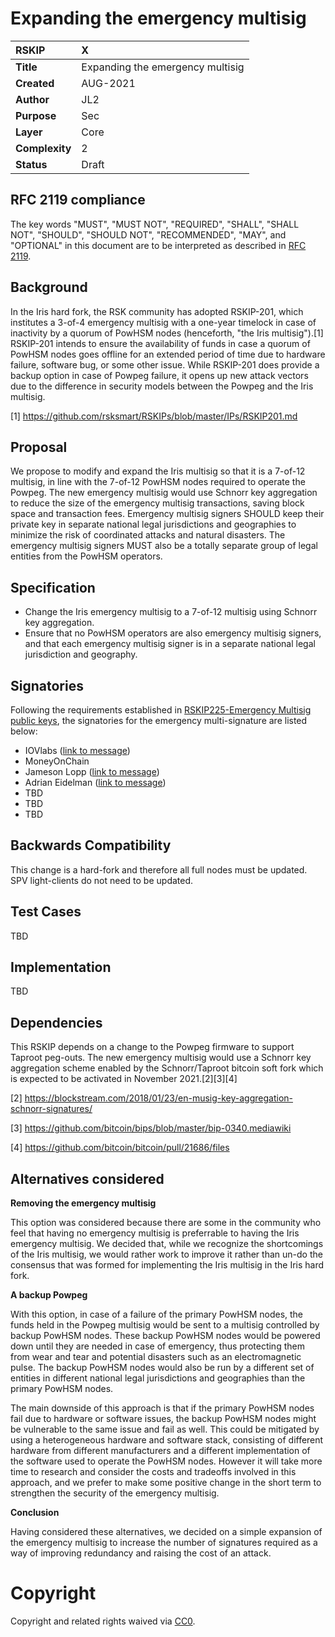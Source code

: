 # Expanding the emergency multisig

|RSKIP          | X                                |
| :------------ |:---------------------------------|
|**Title**      | Expanding the emergency multisig |
|**Created**    | AUG-2021                         |
|**Author**     | JL2                              |
|**Purpose**    | Sec                              |
|**Layer**      | Core                             |
|**Complexity** | 2                                |
|**Status**     | Draft                            |

## RFC 2119 compliance
The key words "MUST", "MUST NOT", "REQUIRED", "SHALL", "SHALL NOT", "SHOULD", "SHOULD NOT", "RECOMMENDED",  "MAY", and "OPTIONAL" in this document are to be interpreted as described in [RFC 2119](https://tools.ietf.org/html/rfc2119).

## Background

In the Iris hard fork, the RSK community has adopted RSKIP-201, which institutes a 3-of-4 emergency multisig with a one-year timelock in case of inactivity by a quorum of PowHSM nodes (henceforth, "the Iris multisig").[1] RSKIP-201 intends to ensure the availability of funds in case a quorum of PowHSM nodes goes offline for an extended period of time due to hardware failure, software bug, or some other issue. While RSKIP-201 does provide a backup option in case of Powpeg failure, it opens up new attack vectors due to the difference in security models between the Powpeg and the Iris multisig.  

[1] https://github.com/rsksmart/RSKIPs/blob/master/IPs/RSKIP201.md  

## Proposal

We propose to modify and expand the Iris multisig so that it is a 7-of-12 multisig, in line with the 7-of-12 PowHSM nodes required to operate the Powpeg. The new emergency multisig would use Schnorr key aggregation to reduce the size of the emergency multisig transactions, saving block space and transaction fees. Emergency multisig signers SHOULD keep their private key in separate national legal jurisdictions and geographies to minimize the risk of coordinated attacks and natural disasters. The emergency multisig signers MUST also be a totally separate group of legal entities from the PowHSM operators.

## Specification

- Change the Iris emergency multisig to a 7-of-12 multisig using Schnorr key aggregation.  
- Ensure that no PowHSM operators are also emergency multisig signers, and that each emergency multisig signer is in a separate national legal jurisdiction and geography.  

## Signatories

Following the requirements established in [RSKIP225-Emergency Multisig public keys](https://github.com/rsksmart/RSKIPs/blob/master/IPs/RSKIP225.md), the signatories for the emergency multi-signature are listed below:

- IOVlabs ([link to message](https://iovlabs.org/pow-peg-emergency-multisig.html))  
- MoneyOnChain  
- Jameson Lopp ([link to message](https://keybase.pub/lopp/RSK-key.txt))  
- Adrian Eidelman ([link to message](https://keybase.pub/aeidelman/RSK-key.txt))  
- TBD  
- TBD  
- TBD  

## Backwards Compatibility

This change is a hard-fork and therefore all full nodes must be updated. SPV light-clients do not need to be updated. 

## Test Cases

TBD

## Implementation

TBD

## Dependencies

This RSKIP depends on a change to the Powpeg firmware to support Taproot peg-outs. The new emergency multisig would use a Schnorr key aggregation scheme enabled by the Schnorr/Taproot bitcoin soft fork which is expected to be activated in November 2021.[2][3][4]  

[2] https://blockstream.com/2018/01/23/en-musig-key-aggregation-schnorr-signatures/  

[3] https://github.com/bitcoin/bips/blob/master/bip-0340.mediawiki  

[4] https://github.com/bitcoin/bitcoin/pull/21686/files  

## Alternatives considered

**Removing the emergency multisig**  

This option was considered because there are some in the community who feel that having no emergency multisig is preferrable to having the Iris emergency multisig. We decided that, while we recognize the shortcomings of the Iris multisig, we would rather work to improve it rather than un-do the consensus that was formed for implementing the Iris multisig in the Iris hard fork.  

**A backup Powpeg**  

With this option, in case of a failure of the primary PowHSM nodes, the funds held in the Powpeg multisig would be sent to a multisig controlled by backup PowHSM nodes. These backup PowHSM nodes would be powered down until they are needed in case of emergency, thus protecting them from wear and tear and potential disasters such as an electromagnetic pulse. The backup PowHSM nodes would also be run by a different set of entities in different national legal jurisdictions and geographies than the primary PowHSM nodes. 

The main downside of this approach is that if the primary PowHSM nodes fail due to hardware or software issues, the backup PowHSM nodes might be vulnerable to the same issue and fail as well. This could be mitigated by using a heterogeneous hardware and software stack, consisting of different hardware from different manufacturers and a different implementation of the software used to operate the PowHSM nodes. However it will take more time to research and consider the costs and tradeoffs involved in this approach, and we prefer to make some positive change in the short term to strengthen the security of the emergency multisig.

**Conclusion**  

Having considered these alternatives, we decided on a simple expansion of the emergency multisig to increase the number of signatures required as a way of improving redundancy and raising the cost of an attack.

# **Copyright**

Copyright and related rights waived via [CC0](https://creativecommons.org/publicdomain/zero/1.0/).
